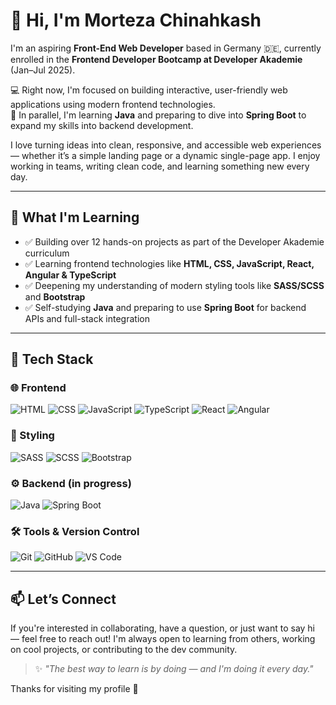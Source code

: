 # 👋 Hi, I'm Morteza Chinahkash

I'm an aspiring **Front-End Web Developer** based in Germany 🇩🇪, currently enrolled in the **Frontend Developer Bootcamp at Developer Akademie** (Jan–Jul 2025).

💻 Right now, I'm focused on building interactive, user-friendly web applications using modern frontend technologies.  
🚀 In parallel, I'm learning **Java** and preparing to dive into **Spring Boot** to expand my skills into backend development.

I love turning ideas into clean, responsive, and accessible web experiences — whether it’s a simple landing page or a dynamic single-page app. I enjoy working in teams, writing clean code, and learning something new every day.

---

## 🧠 What I'm Learning

- ✅ Building over 12 hands-on projects as part of the Developer Akademie curriculum
- ✅ Learning frontend technologies like **HTML, CSS, JavaScript, React, Angular & TypeScript**
- ✅ Deepening my understanding of modern styling tools like **SASS/SCSS** and **Bootstrap**
- ✅ Self-studying **Java** and preparing to use **Spring Boot** for backend APIs and full-stack integration

---

## 🚀 Tech Stack

### 🌐 Frontend  
![HTML](https://img.shields.io/badge/HTML5-E34F26?style=for-the-badge&logo=html5&logoColor=white)
![CSS](https://img.shields.io/badge/CSS3-1572B6?style=for-the-badge&logo=css3&logoColor=white)
![JavaScript](https://img.shields.io/badge/JavaScript-F7DF1E?style=for-the-badge&logo=javascript&logoColor=black)
![TypeScript](https://img.shields.io/badge/TypeScript-3178C6?style=for-the-badge&logo=typescript&logoColor=white)
![React](https://img.shields.io/badge/React-20232A?style=for-the-badge&logo=react&logoColor=61DAFB)
![Angular](https://img.shields.io/badge/Angular-DD0031?style=for-the-badge&logo=angular&logoColor=white)

### 🎨 Styling  
![SASS](https://img.shields.io/badge/SASS-CC6699?style=for-the-badge&logo=sass&logoColor=white)
![SCSS](https://img.shields.io/badge/SCSS-CC6699?style=for-the-badge&logo=sass&logoColor=white)
![Bootstrap](https://img.shields.io/badge/Bootstrap-7952B3?style=for-the-badge&logo=bootstrap&logoColor=white)

### ⚙️ Backend (in progress)  
![Java](https://img.shields.io/badge/Java-ED8B00?style=for-the-badge&logo=java&logoColor=white)
![Spring Boot](https://img.shields.io/badge/Spring_Boot-6DB33F?style=for-the-badge&logo=spring-boot&logoColor=white)

### 🛠 Tools & Version Control  
![Git](https://img.shields.io/badge/Git-F05032?style=for-the-badge&logo=git&logoColor=white)
![GitHub](https://img.shields.io/badge/GitHub-181717?style=for-the-badge&logo=github&logoColor=white)
![VS Code](https://img.shields.io/badge/VS_Code-007ACC?style=for-the-badge&logo=visual-studio-code&logoColor=white)

---

## 📫 Let’s Connect

If you're interested in collaborating, have a question, or just want to say hi — feel free to reach out! I'm always open to learning from others, working on cool projects, or contributing to the dev community.

> ✨ _"The best way to learn is by doing — and I'm doing it every day."_  

Thanks for visiting my profile 🙌

